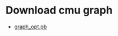 # Download cmu graph

- [graph_opt.pb](https://drive.google.com/file/d/1feDY-V01xqUmBslo0ZHiFlKI0TDJP2u4/view?usp=sharing)